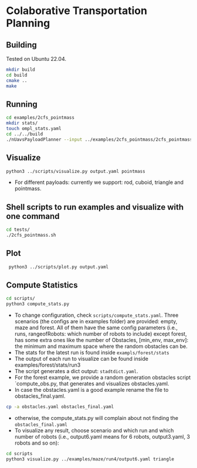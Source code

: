 # Colaborative Transportation Planning

## Building

Tested on Ubuntu 22.04.

```bash
mkdir build
cd build
cmake ..
make
```

## Running

```bash
cd examples/2cfs_pointmass
mkdir stats/
touch ompl_stats.yaml
cd ../../build
./nUavsPayloadPlanner --input ../examples/2cfs_pointmass/2cfs_pointmass.yaml --output output.yaml --stats ../examples/2cfs_pointmass/stats/ompl_stats.yaml
```

## Visualize

```bash
python3 ../scripts/visualize.py output.yaml pointmass
```

- For different payloads: currently we support: rod, cuboid, triangle and pointmass.

## Shell scripts to run examples and visualize with one command

```bash
cd tests/
./2cfs_pointmass.sh
```

## Plot

```bash
 python3 ../scripts/plot.py output.yaml
```

## Compute Statistics

```bash
cd scripts/
python3 compute_stats.py
```
- To change configuration, check `scripts/compute_stats.yaml`. Three scenarios (the configs are in examples folder) are provided: empty, maze and forest. All of them have the same config parameters (i.e., runs, rangeofRobots: which number of robots to include) except forest, has some extra ones like the number of Obstacles, [min_env, max_env]: the minimum and maximum space where the random obstacles can be.
- The stats for the latest run is found inside `exampls/forest/stats`
- The output of each run to visualize can be found inside examples/forest/stats/run3
- The script generates a dict output: `stadtdict.yaml`.
- For the forest example, we provide a random generation obstacles script `compute_obs.py, that generates and visualizes obstacles.yaml.
- In case the obstacles.yaml is a good example rename the file to obstacles_final.yaml.
 ``` bash
cp -a obstacles.yaml obstacles_final.yaml
```
- otherwise, the compute_stats.py will complain about not finding the `obstacles_final.yaml`
- To visualize any result, choose scenario and which run and which number of robots (i.e., output6.yaml means for 6 robots, output3.yaml, 3 robots and so on):
```bash
cd scripts
python3 visualize.py ../examples/maze/run4/output6.yaml triangle
```